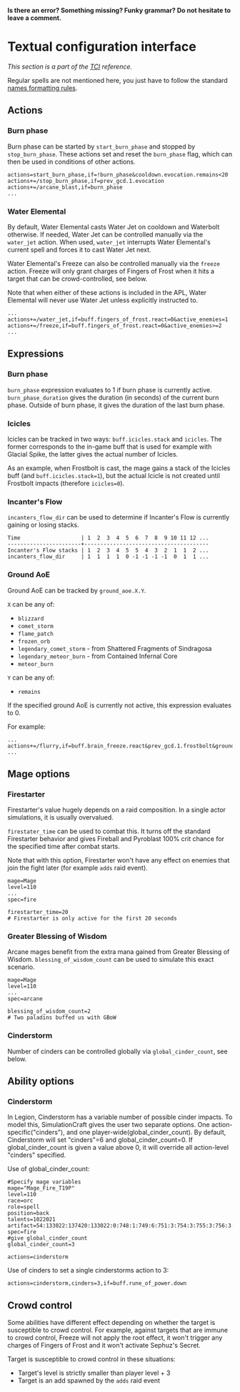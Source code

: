 **Is there an error? Something missing? Funky grammar? Do not hesitate to leave a comment.**



# Textual configuration interface
_This section is a part of the [TCI](TextualConfigurationInterface) reference._

Regular spells are not mentioned here, you just have to follow the standard [names formatting rules](TextualConfigurationInterface#Names_formatting).

## Actions

### Burn phase

Burn phase can be started by `start_burn_phase` and stopped by `stop_burn_phase`. These actions set and reset the `burn_phase` flag, which can then be used in conditions of other actions.

```
actions=start_burn_phase,if=!burn_phase&cooldown.evocation.remains<20
actions+=/stop_burn_phase,if=prev_gcd.1.evocation
actions+=/arcane_blast,if=burn_phase
...
```

### Water Elemental

By default, Water Elemental casts Water Jet on cooldown and Waterbolt otherwise. If needed, Water Jet can be controlled manually via the `water_jet` action. When used, `water_jet` interrupts Water Elemental's current spell and forces it to cast Water Jet next.

Water Elemental's Freeze can also be controlled manually via the `freeze` action. Freeze will only grant charges of Fingers of Frost when it hits a target that can be crowd-controlled, see below.

Note that when either of these actions is included in the APL, Water Elemental will never use Water Jet unless explicitly instructed to.

```
...
actions+=/water_jet,if=buff.fingers_of_frost.react=0&active_enemies=1
actions+=/freeze,if=buff.fingers_of_frost.react=0&active_enemies>=2
...
```

## Expressions

### Burn phase

`burn_phase` expression evaluates to 1 if burn phase is currently active. `burn_phase_duration` gives the duration (in seconds) of the current burn phase. Outside of burn phase, it gives the duration of the last burn phase.

### Icicles

Icicles can be tracked in two ways: `buff.icicles.stack` and `icicles`. The former corresponds to the in-game buff that is used for example with Glacial Spike, the latter gives the actual number of Icicles.

As an example, when Frostbolt is cast, the mage gains a stack of the Icicles buff (and `buff.icicles.stack=1`), but the actual Icicle is not created until Frostbolt impacts (therefore `icicles=0`).

### Incanter's Flow

`incanters_flow_dir` can be used to determine if Incanter's Flow is currently gaining or losing stacks.

```
Time                   | 1  2  3  4  5  6  7  8  9 10 11 12 ...
-----------------------+---------------------------------------
Incanter's Flow stacks | 1  2  3  4  5  5  4  3  2  1  1  2 ...
incanters_flow_dir     | 1  1  1  1  0 -1 -1 -1 -1  0  1  1 ...
```

### Ground AoE

Ground AoE can be tracked by `ground_aoe.X.Y`.

`X` can be any of:
* `blizzard`
* `comet_storm`
* `flame_patch`
* `frozen_orb`
* `legendary_comet_storm` - from Shattered Fragments of Sindragosa
* `legendary_meteor_burn` - from Contained Infernal Core
* `meteor_burn`

`Y` can be any of:
* `remains`

If the specified ground AoE is currently not active, this expression evaluates to 0.

For example:

```
...
actions+=/flurry,if=buff.brain_freeze.react&prev_gcd.1.frostbolt&ground_aoe.frozen_orb.remains=0
...
```

## Mage options

### Firestarter

Firestarter's value hugely depends on a raid composition. In a single actor simulations, it is usually overvalued.

`firestater_time` can be used to combat this. It turns off the standard Firestarter behavior and gives Fireball and Pyroblast 100% crit chance for the specified time after combat starts.

Note that with this option, Firestarter won't have any effect on enemies that join the fight later (for example `adds` raid event).

```
mage=Mage
level=110
...
spec=fire

firestarter_time=20
# Firestarter is only active for the first 20 seconds
```

### Greater Blessing of Wisdom

Arcane mages benefit from the extra mana gained from Greater Blessing of Wisdom. `blessing_of_wisdom_count` can be used to simulate this exact scenario.

```
mage=Mage
level=110
...
spec=arcane

blessing_of_wisdom_count=2
# Two paladins buffed us with GBoW
```

### Cinderstorm

Number of cinders can be controlled globally via `global_cinder_count`, see below.

## Ability options

### Cinderstorm

In Legion, Cinderstorm has a variable number of possible cinder impacts. To model this, SimulationCraft gives the user two separate options. One action-specific("cinders"), and one player-wide(global_cinder_count). By default, Cinderstorm will set "cinders"=6 and global_cinder_count=0. If global_cinder_count is given a value above 0, it will override all action-level "cinders" specified.

Use of global_cinder_count:
```
#Specify mage variables
mage="Mage_Fire_T19P"
level=110
race=orc
role=spell
position=back
talents=1022021
artifact=54:133022:137420:133022:0:748:1:749:6:751:3:754:3:755:3:756:3:759:1:762:1:763:1:1340:1
spec=fire
#give global_cinder_count
global_cinder_count=3

actions=cinderstorm
```

Use of cinders to set a single cinderstorms action to 3:
```
actions=cinderstorm,cinders=3,if=buff.rune_of_power.down
```

## Crowd control

Some abilities have different effect depending on whether the target is susceptible to crowd control. For example, against targets that are immune to crowd control, Freeze will not apply the root effect, it won't trigger any charges of Fingers of Frost and it won't activate Sephuz's Secret.

Target is susceptible to crowd control in these situations:

* Target's level is strictly smaller than player level + 3
* Target is an add spawned by the `adds` raid event
